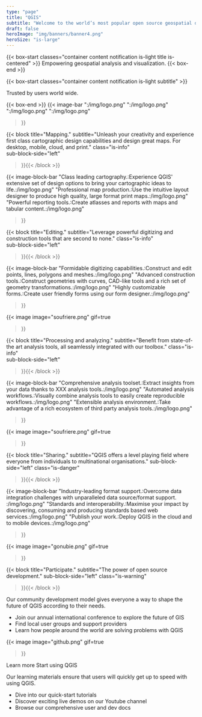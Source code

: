 ```yaml
---
type: "page"
title: "QGIS"
subtitle: "Welcome to the world’s most popular open source geospatial data management and analysis suite."
draft: false
heroImage: "img/banners/banner4.png"
heroSize: "is-large"
---
```

{{< box-start classes="container content notification is-light title is-centered" >}}
Empowering geospatial analysis and visualization.
{{< box-end >}}

{{< box-start classes="container content notification is-light subtitle" >}}

Trusted by users world wide.

{{< box-end >}}
{{< image-bar 
    ":/img/logo.png"
    ":/img/logo.png"
    ":/img/logo.png"
    ":/img/logo.png"
>}}


{{< block
    title="Mapping."
    subtitle="Unleash your creativity and experience first class cartographic design capabilities and design great maps. For desktop, mobile, cloud, and print."
    class="is-info"    
    sub-block-side="left"

>}}{{< /block >}}

<!-- 
Screenshot of QGIS with symbology and awesome looking cartography in the map window. 
Photo of a large printed map. 
Animation of report pages flipping over.
-->

{{< image-block-bar 
    "Class leading cartography.:Experience QGIS' extensive set of  design options to bring your cartographic ideas to life.:/img/logo.png"
    "Professional map production.:Use the intuitive layout designer to produce high quality, large format print maps.:/img/logo.png"
    "Powerful reporting tools.:Create atlasses and reports with maps and tabular content.:/img/logo.png"
>}}

{{< block
    title="Editing."
    subtitle="Leverage powerful digitizing and construction tools that are second to none."
    class="is-info"    
    sub-block-side="left"

>}}{{< /block >}}

<!-- 
Animated showing different digitising activities. 
Image showing curve or cad construction. 
Forms and tables image .
-->

{{< image-block-bar 
    "Formidable digitizing capabilities.:Construct and edit points, lines, polygons and meshes.:/img/logo.png"
    "Advanced construction tools.:Construct geometries with curves, CAD-like tools and a rich set of geometry transformations.:/img/logo.png"
    "Highly customizable forms.:Create user friendly forms using our form designer.:/img/logo.png"
>}}


{{< image
    image="soufriere.png"
    gif=true
>}}


{{< block
    title="Processing and analyzing."
    subtitle="Benefit from state-of-the art analysis tools, all seamlessly integrated with our toolbox."
    class="is-info"    
    sub-block-side="left"

>}}{{< /block >}}

<!-- 
Image of the toolset.
Graphical model image.
???
-->


{{< image-block-bar 
    "Comprehensive analysis toolset.:Extract insights from your data thanks to XXX analysis tools.:/img/logo.png"
    "Automated analysis workflows.:Visually combine analysis tools to easily create reproducible workflows.:/img/logo.png"
    "Extensible analysis environment.:Take advantage of a rich ecosystem of third party analysis tools.:/img/logo.png"
>}}



{{< image
    image="soufriere.png"
    gif=true
>}}



{{< block
    title="Sharing."
    subtitle="QGIS offers a level playing field where everyone from individuals to multinational organisations."
    sub-block-side="left"
    class="is-danger"    
>}}{{< /block >}}


<!-- 
Image of the data source manager.
OGC whitepaper image :-).
Mobile, tablet, website.
-->

{{< image-block-bar 
    "Industry-leading format support.:Overcome data integration challenges with unparalleled data source/format support. :/img/logo.png"
    "Standards and interoperability.:Maximise your impact by discovering, consuming and producing standards based web services.:/img/logo.png"
    "Publish your work.:Deploy QGIS in the cloud and to mobile devices.:/img/logo.png"
>}}

  
 
 



{{< image
    image="gonubie.png"
    gif=true
>}}

{{< block
    title="Participate."
    subtitle="The power of open source development."
    sub-block-side="left"
    class="is-warning"    
>}}{{< /block >}}


Our community development model gives everyone a way to shape the future of QGIS according to their needs.

* Join our annual international conference to explore the future of GIS
* Find local user groups and support providers
* Learn how people around the world are solving problems with QGIS

{{< image
    image="github.png"
    gif=true
>}}


Learn more
Start using QGIS

Our learning materials ensure that users will quickly get up to speed with using QGIS.  

* Dive into our quick-start tutorials
* Discover exciting live demos on our Youtube channel
* Browse our comprehensive user and dev docs

